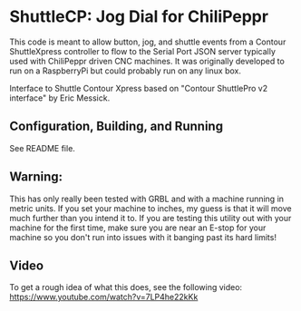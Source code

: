 
# ShuttleCP: Jog Dial for ChiliPeppr

This code is meant to allow button, jog, and shuttle events from a Contour ShuttleXpress controller to flow to the Serial Port JSON server typically used with ChiliPeppr driven CNC machines. It was originally developed to run on a RaspberryPi but could probably run on any linux box.

Interface to Shuttle Contour Xpress based on "Contour ShuttlePro v2 interface" by Eric Messick.

## Configuration, Building, and Running
See README file.

## Warning:
This has only really been tested with GRBL and with a machine running in metric units.  If you set your machine to inches, my guess is that it will move much further than you intend it to.  If you are testing this utility out with your machine for the first time, make sure you are near an E-stop for your machine so you don't run into issues with it banging past its hard limits!

## Video
To get a rough idea of what this does, see the following video:  https://www.youtube.com/watch?v=7LP4he22kKk

